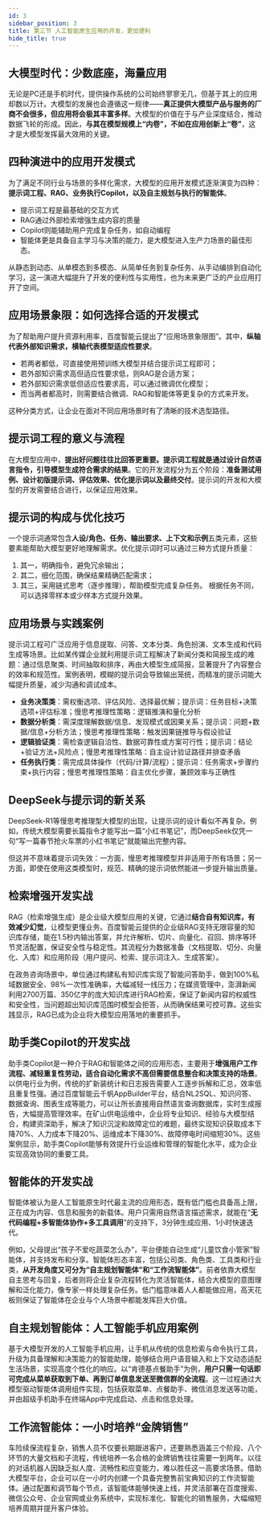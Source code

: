 ```yaml
---
id: 3
sidebar_position: 3
title: 第三节 人工智能原生应用的开发，更加便利
hide_title: true
---
```


## 大模型时代：少数底座，海量应用
无论是PC还是手机时代，提供操作系统的公司始终寥寥无几，但基于其上的应用却数以万计。大模型的发展也会遵循这一规律——**真正提供大模型产品与服务的厂商不会很多，但应用将会极其丰富多样**。大模型的价值在于与产业深度结合，推动数据飞轮的形成。因此，**与其在模型规模上“内卷”，不如在应用创新上“卷”**，这才是大模型发挥最大效用的关键。

## 四种演进中的应用开发模式
为了满足不同行业与场景的多样化需求，大模型的应用开发模式逐渐演变为四种：**提示词工程、RAG、业务执行Copilot，以及自主规划与执行的智能体**。
- 提示词工程是最基础的交互方式
- RAG通过外部检索增强生成内容的质量
- Copilot则能辅助用户完成复杂任务，如自动编程
- 智能体更是具备自主学习与决策的能力，是大模型进入生产力场景的最佳形态。

从静态到动态、从单模态到多模态、从简单任务到复杂任务、从手动编排到自动化学习，这一演进大幅提升了开发的便利性与实用性，也为未来更广泛的产业应用打开了空间。

## 应用场景象限：如何选择合适的开发模式
为了帮助用户提升资源利用率，百度智能云提出了“应用场景象限图”。其中，**纵轴代表外部知识需求，横轴代表模型适应性要求**。
- 若两者都低，可直接使用预训练大模型并结合提示词工程即可；
- 若外部知识需求高但适应性要求低，则RAG是合适方案；
- 若外部知识需求低但适应性要求高，可以通过微调优化模型；
- 而当两者都高时，则需要结合微调、RAG和智能体等更复杂的方式来开发。

这种分类方式，让企业在面对不同应用场景时有了清晰的技术选型路径。

## 提示词工程的意义与流程
在大模型应用中，**提出好问题往往比回答更重要。提示词工程就是通过设计自然语言指令，引导模型生成符合需求的结果**。它的开发流程分为五个阶段：**准备测试用例、设计初版提示词、评估效果、优化提示词以及最终交付**。提示词的开发和大模型的开发需要结合进行，以保证应用效果。

## 提示词的构成与优化技巧
一个提示词通常包含**人设/角色、任务、输出要求、上下文和示例**五类元素，这些要素能帮助大模型更好地理解需求。优化提示词时可以通过三种方式提升质量：
1. 其一，明确指令，避免冗余输出；
2. 其二，细化范围，确保结果精确匹配需求；
3. 其三，采用链式思考（逐步推理），帮助模型完成复杂任务。
根据任务不同，可以选择零样本或少样本方式提升效果。

## 应用场景与实践案例
提示词工程可广泛应用于信息提取、问答、文本分类、角色扮演、文本生成和代码生成等场景。比如某传媒企业就利用提示词工程解决了新闻分类和简报生成的难题：通过信息聚类、时间抽取和排序，再由大模型生成简报，显著提升了内容整合的效率和规范性。案例表明，模糊的提示词会导致输出笼统，而精准的提示词能大幅提升质量，减少沟通和调试成本。
- **业务决策类**：需权衡选项、评估风险、选择最优解；提示词：任务目标+决策选项+评估标准；慢思考推理性策略：逻辑推演和量化分析
- **数据分析类**：需深度理解数据/信息、发现模式或因果关系；提示词：问题+数据/信息+分析方法；慢思考推理性策略：触发因果链推导与假设验证
- **逻辑验证类**：需检查逻辑自洽性、数据可靠性或方案可行性；提示词：结论+验证方法+风险点；慢思考推理性策略：自主设计验证路径并排查矛盾
- **任务执行类**：需完成具体操作（代码/计算/流程）；提示词：任务需求+步骤约束+执行内容；慢思考推理性策略：自主优化步骤，兼顾效率与正确性

## DeepSeek与提示词的新关系
DeepSeek-R1等慢思考推理型大模型的出现，让提示词的设计看似不再复杂。例如，传统大模型需要长篇指令才能写出一篇“小红书笔记”，而DeepSeek仅凭一句“写一篇春节抢火车票的小红书笔记”就能输出完整内容。

但这并不意味着提示词失效：一方面，慢思考推理模型并非适用于所有场景；另一方面，即使在使用这类模型时，规范、精确的提示词依然能进一步提升输出质量。

## 检索增强开发实战
RAG（检索增强生成）是企业级大模型应用的关键，它通过**结合自有知识库，有效减少幻觉**，让模型更懂业务。百度智能云提供的企业级RAG支持无限容量的知识库存储，能在1.5秒内输出答案，并允许解析、切片、向量化、召回、排序等环节灵活配置，保证安全性与稳定性。其流程分为数据准备（文档提取、切分、向量化、入库）和应用阶段（用户提问、检索、提示词注入、生成答案）。

在政务咨询场景中，单位通过构建私有知识库实现了智能问答助手，做到100%私域数据安全、98%一次性准确率，大幅减轻一线压力；在媒资管理中，澎湃新闻利用2700万篇、350亿字的庞大知识库进行RAG检索，保证了新闻内容的权威性和安全性，当问题超出知识库范围时模型会拒答，从而确保结果可控可靠。这些实践显示，RAG已成为企业将大模型应用落地的重要抓手。

## 助手类Copilot的开发实战
助手类Copilot是一种介于RAG和智能体之间的应用形态，主要用于**增强用户工作流程、减轻重复性劳动，适合自动化需求不高但需要信息整合和决策支持的场景**。以供电行业为例，传统的扩新装统计和日志报告需要人工逐步拆解和汇总，效率低且重复性强。通过百度智能云千帆AppBuilder平台，结合NL2SQL、知识问答、数据查询、图表生成等能力，可以让所长直接用自然语言查询数据库，实时生成报告，大幅提高管理效率。在矿山供电运维中，企业将专业知识、经验与大模型结合，构建资深助手，解决了知识沉淀和故障定位的难题，最终实现知识获取成本下降70%、人力成本下降20%、运维成本下降30%、故障停电时间缩短30%。这些案例显示，助手类Copilot能够有效提升行业运维和管理的智能化水平，成为企业实现高效协同的重要工具。

## 智能体的开发实战
智能体被认为是人工智能原生时代最主流的应用形态，既有低门槛也具备高上限，正在成为内容、信息和服务的新载体。用户只需用自然语言描述需求，就能在“**无代码编程+多智能体协作+多工具调用**”的支持下，3分钟生成应用、1小时快速迭代。

例如，父母提出“孩子不爱吃蔬菜怎么办”，平台便能自动生成“儿童饮食小管家”智能体，并支持发布和分享。智能体形态丰富，包括公司类、角色类、工具类和行业类，**从开发角度又可分为“自主规划智能体”和“工作流智能体”**。前者依靠大模型自主思考与回复，后者则将企业复杂流程转化为灵活智能体，结合大模型的意图理解和泛化能力，像专家一样处理复杂任务。低门槛意味着人人都能做应用，高天花板则保证了智能体在企业与个人场景中都能发挥巨大价值。

## 自主规划智能体：人工智能手机应用案例
基于大模型开发的人工智能手机应用，让手机从传统的信息检索与命令执行工具，升级为具备理解和决策能力的智能助理，能够结合用户语音输入和上下文动态适配生活场景，实现高度个性化的响应。以“肯德基点餐助手”为例，**用户只需一句话即可完成从菜单获取到下单、再到订单信息发送至微信群的全流程**。这一过程通过大模型驱动智能体调用组件实现，包括获取菜单、点餐助手、微信消息发送等功能，并由超级手机助手在终端App中完成启动、点击和信息处理。

## 工作流智能体：一小时培养“金牌销售”
车险续保流程复杂，销售人员不仅要长期跟进客户，还要熟悉涵盖三个阶段、八个环节的大量文档和子流程，传统培养一名合格的金牌销售往往需要一到两年。以往的对话机器人因缺乏拟人度、流畅性和应变能力，难以胜任这一高要求场景。借助大模型平台，企业可以在一小时内创建一个具备完整售前宝典知识的工作流智能体。通过配置和调节每个节点，该智能体能够快速上线，并灵活部署在百度搜索、微信公众号、企业官网或业务系统中，实现标准化、智能化的销售服务，大幅缩短培养周期并提升客户体验。